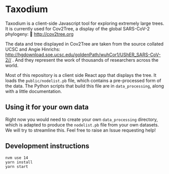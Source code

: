 # Taxodium

Taxodium is a client-side Javascript tool for exploring extremely large trees. It is currently used for Cov2Tree, a display of the global SARS-CoV-2 phylogeny: 🌳 http://cov2tree.org

The data and tree displayed in Cov2Tree are taken from the source collated UCSC and Angie Hinrichs: http://hgdownload.soe.ucsc.edu/goldenPath/wuhCor1/UShER_SARS-CoV-2// . And they represent the work of thousands of researchers across the world.

Most of this repository is a client side React app that displays the tree. It loads the `public/nodelist.pb` file, which contains a pre-processed form of the data. The Python scripts that build this file are in `data_processing`, along with a little documentation.

## Using it for your own data
Right now you would need to create your own `data_processing` directory, which is adapted to produce the `nodelist.pb` file from your own datasets. We will try to streamline this. Feel free to raise an Issue requesting help!


## Development instructions
```
nvm use 14
yarn install
yarn start
```
